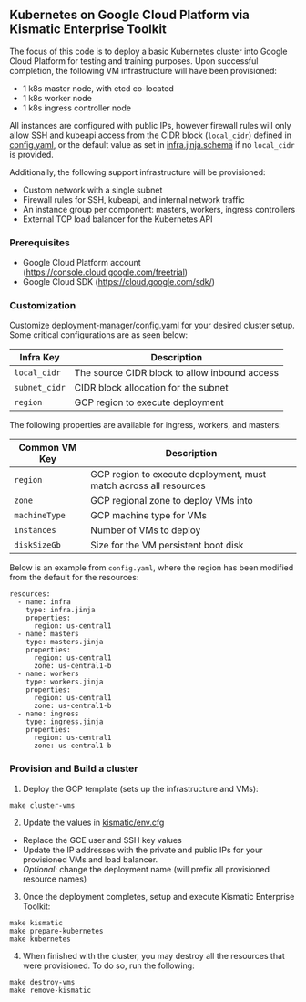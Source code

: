 ## Kubernetes on Google Cloud Platform via Kismatic Enterprise Toolkit
The focus of this code is to deploy a basic Kubernetes cluster into Google Cloud Platform for testing and training purposes.
Upon successful completion, the following VM infrastructure will have been provisioned:
  * 1 k8s master node, with etcd co-located
  * 1 k8s worker node
  * 1 k8s ingress controller node

All instances are configured with public IPs, however firewall rules will only allow SSH and kubeapi access from the CIDR block (`local_cidr`) defined in [config.yaml](deployment-manager/config.yaml), or the default value as set in [infra.jinja.schema](deployment-manager/infra.jinja.schema) if no `local_cidr` is provided.

Additionally, the following support infrastructure will be provisioned:
  * Custom network with a single subnet
  * Firewall rules for SSH, kubeapi, and internal network traffic
  * An instance group per component: masters, workers, ingress controllers
  * External TCP load balancer for the Kubernetes API

### Prerequisites
* Google Cloud Platform account (https://console.cloud.google.com/freetrial)
* Google Cloud SDK (https://cloud.google.com/sdk/)

### Customization
Customize [deployment-manager/config.yaml](deployment-manager/config.yaml) for your desired cluster setup. Some critical configurations are as seen below:

| Infra Key     | Description       |
| ------------- | ----------------- |
| `local_cidr`  | The source CIDR block to allow inbound access |
| `subnet_cidr` | CIDR block allocation for the subnet |
| `region`      | GCP region to execute deployment |

The following properties are available for ingress, workers, and masters:

| Common VM Key | Description       |
| ------------- | ----------------- |
| `region`      | GCP region to execute deployment, must match across all resources |
| `zone`        | GCP regional zone to deploy VMs into |
| `machineType` | GCP machine type for VMs |
| `instances`   | Number of VMs to deploy |
| `diskSizeGb`  | Size for the VM persistent boot disk |

Below is an example from `config.yaml`, where the region has been modified from the default for the resources:
```
resources:
  - name: infra
    type: infra.jinja
    properties:
      region: us-central1
  - name: masters
    type: masters.jinja
    properties:
      region: us-central1
      zone: us-central1-b
  - name: workers
    type: workers.jinja
    properties:
      region: us-central1
      zone: us-central1-b
  - name: ingress
    type: ingress.jinja
    properties:
      region: us-central1
      zone: us-central1-b
```

### Provision and Build a cluster
1. Deploy the GCP template (sets up the infrastructure and VMs):
  ```
  make cluster-vms
  ```

2. Update the values in [kismatic/env.cfg](kismatic/env.cfg)
  * Replace the GCE user and SSH key values
  * Update the IP addresses with the private and public IPs for your provisioned VMs and load balancer.
  * _Optional_: change the deployment name (will prefix all provisioned resource names)

3. Once the deployment completes, setup and execute Kismatic Enterprise Toolkit:
  ```
  make kismatic
  make prepare-kubernetes
  make kubernetes
  ```

4. When finished with the cluster, you may destroy all the resources that were provisioned. To do so, run the following:
  ```
  make destroy-vms
  make remove-kismatic
  ```
